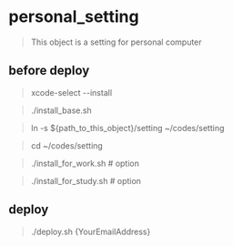 # personal_setting

> This object is a setting for personal computer

## before deploy

> xcode-select --install

> ./install_base.sh

> ln -s ${path_to_this_object}/setting ~/codes/setting

> cd ~/codes/setting

> ./install_for_work.sh  # option

> ./install_for_study.sh  # option

## deploy

> ./deploy.sh {YourEmailAddress}

